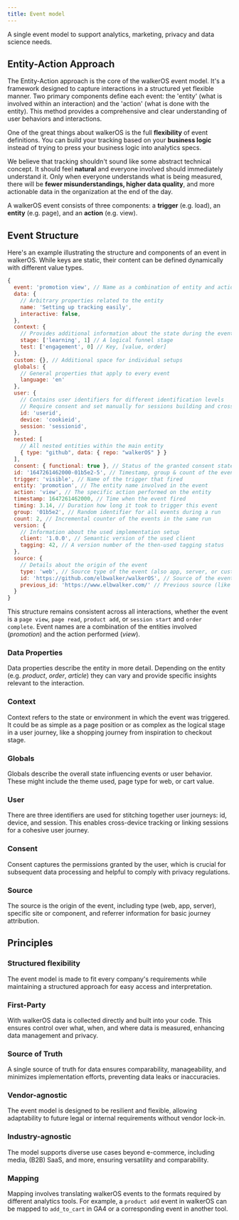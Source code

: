 ```yaml
---
title: Event model
---
```


A single event model to support analytics, marketing, privacy and data science
needs.

## Entity-Action Approach

The Entity-Action approach is the core of the walkerOS event model. It's a
framework designed to capture interactions in a structured yet flexible manner.
Two primary components define each event: the 'entity' (what is involved within
an interaction) and the 'action' (what is done with the entity). This method
provides a comprehensive and clear understanding of user behaviors and
interactions.

One of the great things about walkerOS is the full **flexibility** of event
definitions. You can build your tracking based on your **business logic**
instead of trying to press your business logic into analytics specs.

We believe that tracking shouldn't sound like some abstract technical concept.
It should feel **natural** and everyone involved should immediately understand
it. Only when everyone understands what is being measured, there will be **fewer
misunderstandings, higher data quality**, and more actionable data in the
organization at the end of the day.

A walkerOS event consists of three components: a **trigger** (e.g. load), an
**entity** (e.g. page), and an **action** (e.g. view).

## Event Structure

Here's an example illustrating the structure and components of an event in
walkerOS. While keys are static, their content can be defined dynamically with
different value types.

```js
{
  event: 'promotion view', // Name as a combination of entity and action
  data: {
    // Arbitrary properties related to the entity
    name: 'Setting up tracking easily',
    interactive: false,
  },
  context: {
    // Provides additional information about the state during the event
    stage: ['learning', 1] // A logical funnel stage
    test: ['engagement', 0] // Key, [value, order]
  },
  custom: {}, // Additional space for individual setups
  globals: {
    // General properties that apply to every event
    language: 'en'
  },
  user: {
    // Contains user identifiers for different identification levels
    // Require consent and set manually for sessions building and cross-device
    id: 'userid',
    device: 'cookieid',
    session: 'sessionid',
  },
  nested: [
    // All nested entities within the main entity
    { type: "github", data: { repo: "walkerOS" } }
  ],
  consent: { functional: true }, // Status of the granted consent state(s)
  id: '1647261462000-01b5e2-5', // Timestamp, group & count of the event
  trigger: 'visible', // Name of the trigger that fired
  entity: 'promotion', // The entity name involved in the event
  action: 'view', // The specific action performed on the entity
  timestamp: 1647261462000, // Time when the event fired
  timing: 3.14, // Duration how long it took to trigger this event
  group: '01b5e2', // Random identifier for all events during a run
  count: 2, // Incremental counter of the events in the same run
  version: {
    // Information about the used implementation setup
    client: '1.0.0', // Semantic version of the used client
    tagging: 42, // A version number of the then-used tagging status
  },
  source: {
    // Details about the origin of the event
    type: 'web', // Source type of the event (also app, server, or custom one)
    id: 'https://github.com/elbwalker/walkerOS', // Source of the event's origin
    previous_id: 'https://www.elbwalker.com/' // Previous source (like referrer)
  }
}
```

This structure remains consistent across all interactions, whether the event is
a `page view`, `page read`, `product add`, or `session start` and
`order complete`. Event names are a combination of the entities involved
(_promotion_) and the action performed (_view_).

### Data Properties

Data properties describe the entity in more detail. Depending on the entity
(e.g. _product_, _order_, _article_) they can vary and provide specific insights
relevant to the interaction.

### Context

Context refers to the state or environment in which the event was triggered. It
could be as simple as a page position or as complex as the logical stage in a
user journey, like a shopping journey from inspiration to checkout stage.

### Globals

Globals describe the overall state influencing events or user behavior. These
might include the theme used, page type for web, or cart value.

### User

There are three identifiers are used for stitching together user journeys: id,
device, and session. This enables cross-device tracking or linking sessions for
a cohesive user journey.

### Consent

Consent captures the permissions granted by the user, which is crucial for
subsequent data processing and helpful to comply with privacy regulations.

### Source

The source is the origin of the event, including type (web, app, server),
specific site or component, and referrer information for basic journey
attribution.

## Principles

### Structured flexibility

The event model is made to fit every company's requirements while maintaining a
structured approach for easy access and interpretation.

### First-Party

With walkerOS data is collected directly and built into your code. This ensures
control over what, when, and where data is measured, enhancing data management
and privacy.

### Source of Truth

A single source of truth for data ensures comparability, manageability, and
minimizes implementation efforts, preventing data leaks or inaccuracies.

### Vendor-agnostic

The event model is designed to be resilient and flexible, allowing adaptability
to future legal or internal requirements without vendor lock-in.

### Industry-agnostic

The model supports diverse use cases beyond e-commerce, including media, (B2B)
SaaS, and more, ensuring versatility and comparability.

### Mapping

Mapping involves translating walkerOS events to the formats required by
different analytics tools. For example, a `product add` event in walkerOS can be
mapped to `add_to_cart` in GA4 or a corresponding event in another tool.
